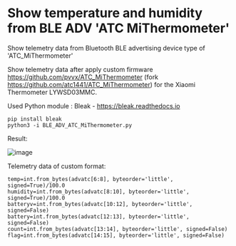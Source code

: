 # Show temperature and humidity from BLE ADV 'ATC MiThermometer'
Show telemetry data from Bluetooth BLE advertising device type of 'ATC_MiThermometer'

Show telemetry data after apply custom firmware https://github.com/pvvx/ATC_MiThermometer (fork https://github.com/atc1441/ATC_MiThermometer) for the Xiaomi Thermometer LYWSD03MMC.

Used Python module : Bleak - https://bleak.readthedocs.io

```
pip install bleak
python3 -i BLE_ADV_ATC_MiThermometer.py
```

Result:

![image](https://user-images.githubusercontent.com/3278842/204113485-b3d1c3a7-5936-4b89-8564-f27fd5e50d1f.png)


Telemetry data of custom format:

```
temp=int.from_bytes(advatc[6:8], byteorder='little', signed=True)/100.0
humidity=int.from_bytes(advatc[8:10], byteorder='little', signed=True)/100.0
batteryv=int.from_bytes(advatc[10:12], byteorder='little', signed=False)
battery=int.from_bytes(advatc[12:13], byteorder='little', signed=False)    
count=int.from_bytes(advatc[13:14], byteorder='little', signed=False) 
flag=int.from_bytes(advatc[14:15], byteorder='little', signed=False) 
```
